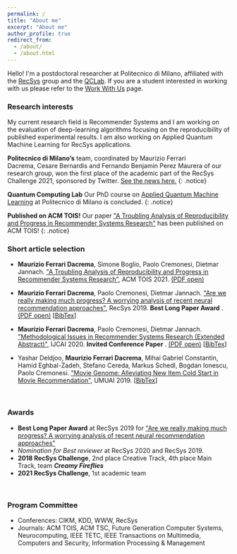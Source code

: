 ```yaml
---
permalink: /
title: "About me"
excerpt: "About me"
author_profile: true
redirect_from: 
  - /about/
  - /about.html
---
```


Hello! I'm a postdoctoral researcher at Politecnico di Milano, affiliated with the <a href="http://recsys.deib.polimi.it" target="_blank">RecSys</a> group and the <a href="https://www.quantum.polimi.it/" target="_blank">QCLab</a>. If you are a student interested in working with us please refer to the <a href="http://recsys.deib.polimi.it/student-faq-work-with-us/" target="_blank">Work With Us</a> page.


### Research interests

My current research field is Recommender Systems and I am working on the evaluation of deep-learning algorithms focusing on the reproducibility of published experimental results. I am also working on Applied Quantum Machine Learning for RecSys applications.

**Politecnico di Milano’s** team, coordinated by Maurizio Ferrari Dacrema, Cesare Bernardis and Fernando Benjamin Perez Maurera of our research group, won the first place of the academic part of the RecSys Challenge 2021, sponsored by Twitter. <a href="https://www.deib.polimi.it/eng/news/details/1035" target="_blank">See the news here.</a>
{: .notice}

**Quantum Computing Lab** Our PhD course on <a href="http://recsys.deib.polimi.it/2020-21-applied-quantum-machine-learning-polimi/" target="_blank">Applied Quantum Machine Learning</a> at Politecnico di Milano is concluded. 
{: .notice}

**Published on ACM TOIS!** Our paper <a href="https://dl.acm.org/doi/10.1145/3434185" target="_blank">"A Troubling Analysis of Reproducibility and Progress in Recommender Systems Research"</a> has been published on ACM TOIS! 
{: .notice}



### Short article selection

* **Maurizio Ferrari Dacrema**, Simone Boglio, Paolo Cremonesi, Dietmar Jannach. <a href="https://dl.acm.org/doi/10.1145/3434185" target="_blank">"A Troubling Analysis of Reproducibility and Progress in Recommender Systems Research"</a>, ACM TOIS 2021. <a href="https://arxiv.org/pdf/1911.07698.pdf" target="_blank">(PDF open)</a>

* **Maurizio Ferrari Dacrema**, Paolo Cremonesi, Dietmar Jannach. <a href="https://dl.acm.org/doi/10.1145/3298689.3347058" target="_blank">"Are we really making much progress? A worrying analysis of recent neural recommendation approaches"</a>, RecSys 2019. __**Best Long Paper Award**__ . <a href="https://arxiv.org/pdf/1907.06902.pdf" target="_blank">(PDF open)</a> [<a href="https://dblp.uni-trier.de/rec/bibtex/conf/recsys/DacremaCJ19" target="_blank">BibTex</a>]

* **Maurizio Ferrari Dacrema**, Paolo Cremonesi, Dietmar Jannach. <a href="https://www.ijcai.org/Proceedings/2020/650" target="_blank">"Methodological Issues in Recommender Systems Research (Extended Abstract)"</a>, IJCAI 2020. __Invited Conference Paper__ . <a href="https://www.ijcai.org/Proceedings/2020/0650.pdf" target="_blank">(PDF open)</a> [<a href="https://dblp.uni-trier.de/rec/bibtex/conf/ijcai/DacremaCJ20" target="_blank">BibTex</a>]

* Yashar Deldjoo, **Maurizio Ferrari Dacrema**, Mihai Gabriel Constantin, Hamid Eghbal-Zadeh, Stefano Cereda, Markus Schedl, Bogdan Ionescu, Paolo Cremonesi. <a href="https://doi.org/10.1007/s11257-019-09221-y" target="_blank">"Movie Genome: Alleviating New Item Cold Start in Movie Recommendation"</a>, UMUAI 2019. [<a href="https://dblp.uni-trier.de/rec/bibtex/journals/umuai/DeldjooDCECSIC19" target="_blank">BibTex</a>]



<p>&nbsp;</p>

### Awards

* **Best Long Paper Award** at RecSys 2019 for <a href="https://dl.acm.org/doi/10.1145/3298689.3347058" target="_blank">"Are we really making much progress? A worrying analysis of recent neural recommendation approaches"</a>
* _Nomination for Best reviewer_ at RecSys 2020 and RecSys 2019.
* **2018 RecSys Challenge**, 2nd place Creative Track, 4th place Main Track, team ___Creamy Fireflies___
* **2021 RecSys Challenge**, 1st academic team


<p>&nbsp;</p>

### Program Committee

* Conferences: CIKM, KDD, WWW, RecSys
* Journals: ACM TOIS, ACM TSC, Future Generation Computer Systems, Neurocomputing, IEEE TETC, IEEE Transactions on Multimedia, Computers and Security, Information Processing & Management
